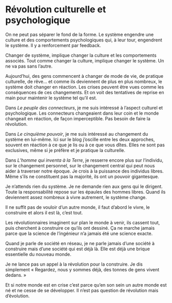 # Révolution culturelle et psychologique

On ne peut pas séparer le fond de la forme. Le système engendre une culture et des comportements psychologiques qui, à leur tour, engendrent le système. Il y a renforcement par feedback.

Changer de système, implique changer la culture et les comportements associés. Tout comme changer la culture, implique changer le système. Un ne va pas sans l’autre.

Aujourd’hui, des gens commencent à changer de mode de vie, de pratique culturelle, de rêve… et comme ils deviennent de plus en plus nombreux, le système doit changer en réaction. Les crises peuvent être vues comme les conséquences de ces changements. Et on voit des tentatives de reprise en main pour maintenir le système tel qu’il est.

Dans *Le peuple des connecteurs*, je me suis intéressé à l’aspect culturel et psychologique. Les connecteurs changeaient dans leur coin et le monde changeait en réaction, de façon imperceptible. Pas besoin de faire la révolution.

Dans *Le cinquième pouvoir*, je me suis intéressé au changement du système en lui-même. Ici sur le blog j’oscille entre les deux approches, souvent en réaction à ce que je lis ou à ce que vous dîtes. Elles ne sont pas exclusives, même si je préfère et je pratique la culturelle.

Dans *L’homme qui inventa à la Terre*, je resserre encore plus sur l’individu, sur le changement personnel, sur le changement central qui peut nous aider à traverser notre époque. Je crois à la puissance des individus libres. Même s’ils ne constituent pas la majorité, ils ont un pouvoir gigantesque.

Je n’attends rien du système. Je ne demande rien aux gens qui le dirigent. Toute la responsabilité repose sur les épaules des hommes libres. Quand ils deviennent assez nombreux à vivre autrement, le système change.

Il ne suffit pas de vouloir d’un autre monde, il faut d’abord le vivre, le construire et alors il est là, c’est tout.

Les révolutionnaires imaginent sur plan le monde à venir, ils cassent tout, puis cherchent à construire ce qu’ils ont dessiné. Ça ne marche jamais parce que la science de l’ingénieur n’a jamais été une science exacte.

Quand je parle de société en réseau, je ne parle jamais d’une société à construire mais d’une société qui est déjà là. Elle est déjà une brique essentielle du nouveau monde.

Je ne lance pas un appel à la révolution pour la construire. Je dis simplement « Regardez, nous y sommes déjà, des tonnes de gens vivent dedans. »

Et si notre monde est en crise c’est parce qu’en son sein un autre monde est né et ne cesse de se développer. Il n’est pas question de révolution mais d’évolution.